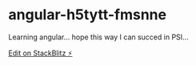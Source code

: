 # angular-h5tytt-fmsnne

Learning angular... hope this way I can succed in PSI...

[Edit on StackBlitz ⚡️](https://stackblitz.com/edit/angular-h5tytt-fmsnne)
